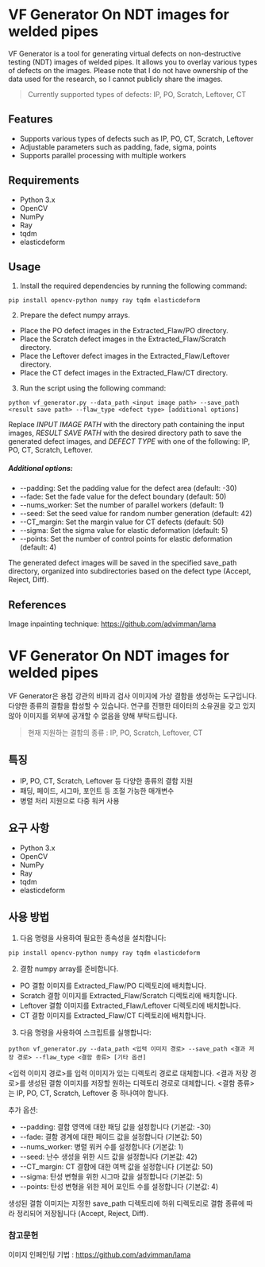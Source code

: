 # VF Generator On NDT images for welded pipes

VF Generator is a tool for generating virtual defects on non-destructive testing (NDT) images of welded pipes. It allows you to overlay various types of defects on the images. Please note that I do not have ownership of the data used for the research, so I cannot publicly share the images.

>Currently supported types of defects: IP, PO, Scratch, Leftover, CT

## Features

- Supports various types of defects such as IP, PO, CT, Scratch, Leftover
- Adjustable parameters such as padding, fade, sigma, points
- Supports parallel processing with multiple workers

## Requirements

- Python 3.x
- OpenCV
- NumPy
- Ray
- tqdm
- elasticdeform

## Usage

1. Install the required dependencies by running the following command:

```
pip install opencv-python numpy ray tqdm elasticdeform
```

2. Prepare the defect numpy arrays.
- Place the PO defect images in the Extracted_Flaw/PO directory.
- Place the Scratch defect images in the Extracted_Flaw/Scratch directory.
- Place the Leftover defect images in the Extracted_Flaw/Leftover directory.
- Place the CT defect images in the Extracted_Flaw/CT directory.

3. Run the script using the following command:

```
python vf_generator.py --data_path <input image path> --save_path <result save path> --flaw_type <defect type> [additional options]
```

Replace *INPUT IMAGE PATH* with the directory path containing the input images, *RESULT SAVE PATH* with the desired directory path to save the generated defect images, and *DEFECT TYPE* with one of the following: IP, PO, CT, Scratch, Leftover.

##### Additional options:

- --padding: Set the padding value for the defect area (default: -30)
- --fade: Set the fade value for the defect boundary (default: 50)
- --nums_worker: Set the number of parallel workers (default: 1)
- --seed: Set the seed value for random number generation (default: 42)
- --CT_margin: Set the margin value for CT defects (default: 50)
- --sigma: Set the sigma value for elastic deformation (default: 5)
- --points: Set the number of control points for elastic deformation (default: 4)

The generated defect images will be saved in the specified save_path directory, organized into subdirectories based on the defect type (Accept, Reject, Diff).

## References

Image inpainting technique: https://github.com/advimman/lama









# VF Generator On NDT images for welded pipes

VF Generator은 용접 강관의 비파괴 검사 이미지에 가상 결함을 생성하는 도구입니다. 다양한 종류의 결함을 합성할 수 있습니다. 연구를 진행한 데이터의 소유권을 갖고 있지 않아 이미지를 외부에 공개할 수 없음을 양해 부탁드립니다.

>현재 지원하는 결함의 종류 : IP, PO, Scratch, Leftover, CT

## 특징

- IP, PO, CT, Scratch, Leftover 등 다양한 종류의 결함 지원
- 패딩, 페이드, 시그마, 포인트 등 조절 가능한 매개변수
- 병렬 처리 지원으로 다중 워커 사용
## 요구 사항

- Python 3.x
- OpenCV
- NumPy
- Ray
- tqdm
- elasticdeform

## 사용 방법

1. 다음 명령을 사용하여 필요한 종속성을 설치합니다:


```
pip install opencv-python numpy ray tqdm elasticdeform

```

2. 결함 numpy array를 준비합니다.
- PO 결함 이미지를 Extracted_Flaw/PO 디렉토리에 배치합니다.
- Scratch 결함 이미지를 Extracted_Flaw/Scratch 디렉토리에 배치합니다.
- Leftover 결함 이미지를 Extracted_Flaw/Leftover 디렉토리에 배치합니다.
- CT 결함 이미지를 Extracted_Flaw/CT 디렉토리에 배치합니다.

3. 다음 명령을 사용하여 스크립트를 실행합니다:


```
python vf_generator.py --data_path <입력 이미지 경로> --save_path <결과 저장 경로> --flaw_type <결함 종류> [기타 옵션]
```
<입력 이미지 경로>를 입력 이미지가 있는 디렉토리 경로로 대체합니다. <결과 저장 경로>를 생성된 결함 이미지를 저장할 원하는 디렉토리 경로로 대체합니다. <결함 종류>는 IP, PO, CT, Scratch, Leftover 중 하나여야 합니다.

추가 옵션:

- --padding: 결함 영역에 대한 패딩 값을 설정합니다 (기본값: -30)
- --fade: 결함 경계에 대한 페이드 값을 설정합니다 (기본값: 50)
- --nums_worker: 병렬 워커 수를 설정합니다 (기본값: 1)
- --seed: 난수 생성을 위한 시드 값을 설정합니다 (기본값: 42)
- --CT_margin: CT 결함에 대한 여백 값을 설정합니다 (기본값: 50)
- --sigma: 탄성 변형을 위한 시그마 값을 설정합니다 (기본값: 5)
- --points: 탄성 변형을 위한 제어 포인트 수를 설정합니다 (기본값: 4)

생성된 결함 이미지는 지정한 save_path 디렉토리에 하위 디렉토리로 결함 종류에 따라 정리되어 저장됩니다 (Accept, Reject, Diff). 

### 참고문헌

이미지 인페인팅 기법 : https://github.com/advimman/lama
